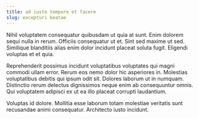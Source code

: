 ```yaml
---
title: ad iusto tempore et facere
slug: excepturi beatae
---
```


Nihil voluptatem consequatur quibusdam ut quia at sunt. Enim dolorem sequi nulla in rerum. Officiis consequatur ut et. Sint sed maxime ut sed. Similique blanditiis alias enim dolor incidunt placeat soluta fugit. Eligendi voluptas et et quia.

Reprehenderit possimus incidunt voluptatibus voluptates qui magni commodi ullam error. Rerum eos nemo dolor hic asperiores in. Molestias voluptatibus debitis qui ipsum odit sit. Dolores laborum ut in numquam. Distinctio rerum delectus dignissimos neque enim ab consequuntur omnis. Qui voluptatem adipisci ex ut ea illo placeat corrupti laudantium.

Voluptas id dolore. Mollitia esse laborum totam molestiae veritatis sunt recusandae animi consequatur. Architecto iusto incidunt.
